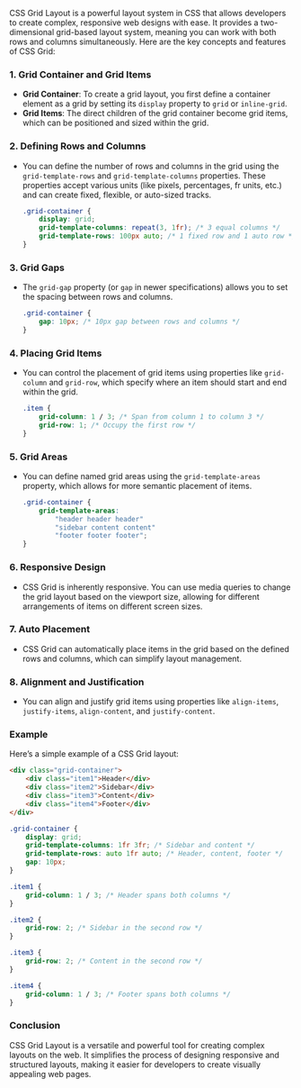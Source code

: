 CSS Grid Layout is a powerful layout system in CSS that allows developers to create complex, responsive web designs with ease. It provides a two-dimensional grid-based layout system, meaning you can work with both rows and columns simultaneously. Here are the key concepts and features of CSS Grid:

### 1. Grid Container and Grid Items
- **Grid Container**: To create a grid layout, you first define a container element as a grid by setting its `display` property to `grid` or `inline-grid`.
- **Grid Items**: The direct children of the grid container become grid items, which can be positioned and sized within the grid.

### 2. Defining Rows and Columns
- You can define the number of rows and columns in the grid using the `grid-template-rows` and `grid-template-columns` properties. These properties accept various units (like pixels, percentages, fr units, etc.) and can create fixed, flexible, or auto-sized tracks.

  ```css
  .grid-container {
      display: grid;
      grid-template-columns: repeat(3, 1fr); /* 3 equal columns */
      grid-template-rows: 100px auto; /* 1 fixed row and 1 auto row */
  }
  ```

### 3. Grid Gaps
- The `grid-gap` property (or `gap` in newer specifications) allows you to set the spacing between rows and columns.

  ```css
  .grid-container {
      gap: 10px; /* 10px gap between rows and columns */
  }
  ```

### 4. Placing Grid Items
- You can control the placement of grid items using properties like `grid-column` and `grid-row`, which specify where an item should start and end within the grid.

  ```css
  .item {
      grid-column: 1 / 3; /* Span from column 1 to column 3 */
      grid-row: 1; /* Occupy the first row */
  }
  ```

### 5. Grid Areas
- You can define named grid areas using the `grid-template-areas` property, which allows for more semantic placement of items.

  ```css
  .grid-container {
      grid-template-areas: 
          "header header header"
          "sidebar content content"
          "footer footer footer";
  }
  ```

### 6. Responsive Design
- CSS Grid is inherently responsive. You can use media queries to change the grid layout based on the viewport size, allowing for different arrangements of items on different screen sizes.

### 7. Auto Placement
- CSS Grid can automatically place items in the grid based on the defined rows and columns, which can simplify layout management.

### 8. Alignment and Justification
- You can align and justify grid items using properties like `align-items`, `justify-items`, `align-content`, and `justify-content`.

### Example
Here’s a simple example of a CSS Grid layout:

```html
<div class="grid-container">
    <div class="item1">Header</div>
    <div class="item2">Sidebar</div>
    <div class="item3">Content</div>
    <div class="item4">Footer</div>
</div>
```

```css
.grid-container {
    display: grid;
    grid-template-columns: 1fr 3fr; /* Sidebar and content */
    grid-template-rows: auto 1fr auto; /* Header, content, footer */
    gap: 10px;
}

.item1 {
    grid-column: 1 / 3; /* Header spans both columns */
}

.item2 {
    grid-row: 2; /* Sidebar in the second row */
}

.item3 {
    grid-row: 2; /* Content in the second row */
}

.item4 {
    grid-column: 1 / 3; /* Footer spans both columns */
}
```

### Conclusion
CSS Grid Layout is a versatile and powerful tool for creating complex layouts on the web. It simplifies the process of designing responsive and structured layouts, making it easier for developers to create visually appealing web pages.